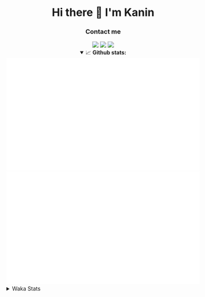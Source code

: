 <div align="center">
 <h1>Hi there 👋 I'm Kanin</h1>
 <h3>Contact me</h3>
 <a href="mailto:im@kanin.dev"><img src="https://img.shields.io/badge/gmail-%23D14836.svg?&style=for-the-badge&logo=gmail&logoColor=white"/></a>
 <a href="https://twitter.com/KaninTwt"><img src="https://img.shields.io/badge/twitter-%231DA1F2.svg?&style=for-the-badge&logo=twitter&logoColor=white"/></a>
 <a href="https://www.linkedin.com/in/KaninDev"><img src="https://img.shields.io/badge/linkedin-%230077B5.svg?&style=for-the-badge&logo=linkedin&logoColor=white"/></a>
<details open>
  <summary>📈 <b>Github stats:</b></summary>
  <img src="https://github.com/Kanin/Kanin/blob/master/scripts/GitHubStats/generated/overview.svg"/>
  <img src="https://github.com/Kanin/Kanin/blob/master/scripts/GitHubStats/generated/languages.svg"/>
</details>
</div>

<details>
 <summary>Waka Stats</summary>

<!--START_SECTION:waka-->
![Code Time](http://img.shields.io/badge/Code%20Time-2%2C457%20hrs%2032%20mins-blue)

![Profile Views](http://img.shields.io/badge/Profile%20Views-1-blue)

![Lines of code](https://img.shields.io/badge/From%20Hello%20World%20I%27ve%20Written-618.5%20thousand%20lines%20of%20code-blue)

**🐱 My GitHub Data** 

> 📦 176.2 kB Used in GitHub's Storage 
 > 
> 🏆 156 Contributions in the Year 2024
 > 
> 🚫 Not Opted to Hire
 > 
> 📜 25 Public Repositories 
 > 
> 🔑 15 Private Repositories 
 > 
**I'm an Early 🐤** 

```text
🌞 Morning                2671 commits        ███████░░░░░░░░░░░░░░░░░░   27.12 % 
🌆 Daytime                2941 commits        ███████░░░░░░░░░░░░░░░░░░   29.86 % 
🌃 Evening                2833 commits        ███████░░░░░░░░░░░░░░░░░░   28.77 % 
🌙 Night                  1403 commits        ████░░░░░░░░░░░░░░░░░░░░░   14.25 % 
```
📅 **I'm Most Productive on Monday** 

```text
Monday                   1921 commits        █████░░░░░░░░░░░░░░░░░░░░   19.51 % 
Tuesday                  1394 commits        ████░░░░░░░░░░░░░░░░░░░░░   14.16 % 
Wednesday                982 commits         ██░░░░░░░░░░░░░░░░░░░░░░░   09.97 % 
Thursday                 1513 commits        ████░░░░░░░░░░░░░░░░░░░░░   15.36 % 
Friday                   1650 commits        ████░░░░░░░░░░░░░░░░░░░░░   16.75 % 
Saturday                 952 commits         ██░░░░░░░░░░░░░░░░░░░░░░░   09.67 % 
Sunday                   1436 commits        ████░░░░░░░░░░░░░░░░░░░░░   14.58 % 
```


📊 **This Week I Spent My Time On** 

```text
🕑︎ Time Zone: America/New_York

💬 Programming Languages: 
HTML                     3 hrs 2 mins        ████████████░░░░░░░░░░░░░   47.29 % 
Python                   1 hr 39 mins        ██████░░░░░░░░░░░░░░░░░░░   25.81 % 
JavaScript               1 hr 31 mins        ██████░░░░░░░░░░░░░░░░░░░   23.61 % 
CSS                      7 mins              ░░░░░░░░░░░░░░░░░░░░░░░░░   01.87 % 
SQL                      3 mins              ░░░░░░░░░░░░░░░░░░░░░░░░░   00.83 % 

🔥 Editors: 
PyCharm                  6 hrs 23 mins       █████████████████████████   99.37 % 
WebStorm                 2 mins              ░░░░░░░░░░░░░░░░░░░░░░░░░   00.63 % 

🐱‍💻 Projects: 
APIServer                4 hrs 57 mins       ███████████████████░░░░░░   77.22 % 
OhioBot                  1 hr 20 mins        █████░░░░░░░░░░░░░░░░░░░░   20.98 % 
Community-Bot            4 mins              ░░░░░░░░░░░░░░░░░░░░░░░░░   01.17 % 
mysite                   2 mins              ░░░░░░░░░░░░░░░░░░░░░░░░░   00.63 % 

💻 Operating System: 
Windows                  6 hrs 25 mins       █████████████████████████   100.00 % 
```

**I Mostly Code in Python** 

```text
Python                   31 repos            ██████████████████░░░░░░░   70.45 % 
Java                     4 repos             ██░░░░░░░░░░░░░░░░░░░░░░░   09.09 % 
HTML                     3 repos             ██░░░░░░░░░░░░░░░░░░░░░░░   06.82 % 
TypeScript               1 repo              █░░░░░░░░░░░░░░░░░░░░░░░░   02.27 % 
Kotlin                   1 repo              █░░░░░░░░░░░░░░░░░░░░░░░░   02.27 % 
```



**Timeline**

![Lines of Code chart](https://raw.githubusercontent.com/Kanin/Kanin/master/assets/bar_graph.png)


 Last Updated on 29/07/2024 04:04:07 UTC
<!--END_SECTION:waka-->
</details>
